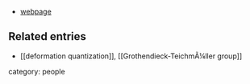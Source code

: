 
* [webpage](https://www.math.temple.edu/~vald/)

## Related entries

* [[deformation quantization]], [[Grothendieck-TeichmÃ¼ller group]]

category: people
